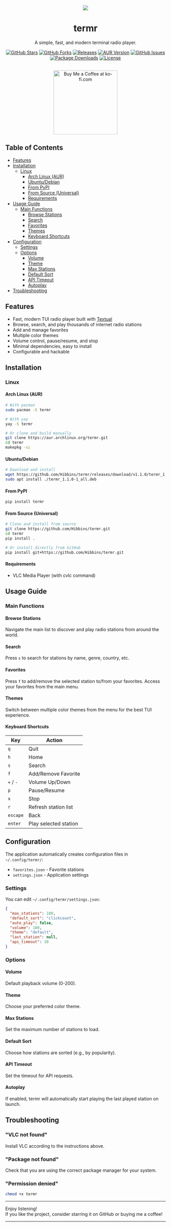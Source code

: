 <div align="center">
  <img src="https://github.com/Hibbins/termr/raw/main/assets/termr_github_banner.png" />
  <br />
  <h1 align="center">termr</h1>
  <p align="center">A simple, fast, and modern terminal radio player.</p>
  <p>
    <a href="https://github.com/Hibbins/termr/stargazers" target="_blank"><img src="https://img.shields.io/github/stars/Hibbins/termr.svg" alt="GitHub Stars"/></a>
    <a href="https://github.com/Hibbins/termr/forks" target="_blank"><img src="https://img.shields.io/github/forks/Hibbins/termr.svg" alt="GitHub Forks"/></a>
    <a href="https://github.com/Hibbins/termr/releases" target="_blank"><img src="https://img.shields.io/github/release/Hibbins/termr.svg" alt="Releases"/></a>
    <a href="https://aur.archlinux.org/packages/termr" target="_blank"><img src="https://img.shields.io/aur/version/termr" alt="AUR Version"/></a>
    <a href="https://github.com/Hibbins/termr/issues" target="_blank"><img src="https://img.shields.io/github/issues/Hibbins/termr.svg" alt="GitHub Issues"/></a>
    <a href="https://github.com/Hibbins/termr/releases" target="_blank"><img src="https://img.shields.io/github/downloads/Hibbins/termr/total.svg" alt="Package Downloads"/></a>
    <a href="https://github.com/Hibbins/termr/blob/master/LICENSE" target="_blank"><img src="https://img.shields.io/github/license/Hibbins/termr.svg" alt="License"/></a>
  </p>
</div>
<br />
<div align="center">
  <a href="https://ko-fi.com/M4M615Y5RB" target="_blank"><img width="200" src="https://github.com/user-attachments/assets/91dc5e85-3b94-4424-920c-497b32fc30a4" alt='Buy Me a Coffee at ko-fi.com' /></a>
</div>

## Table of Contents

- [Features](#features)
- [Installation](#installation)
  - [Linux](#linux)
    - [Arch Linux (AUR)](#arch-linux-aur)
    - [Ubuntu/Debian](#ubuntudebian)
    - [From PyPI](#from-pypi)
    - [From Source (Universal)](#from-source-universal)
    - [Requirements](#requirements)
- [Usage Guide](#usage-guide)
  - [Main Functions](#main-functions)
    - [Browse Stations](#browse-stations)
    - [Search](#search)
    - [Favorites](#favorites)
    - [Themes](#themes)
    - [Keyboard Shortcuts](#keyboard-shortcuts)
- [Configuration](#configuration)
  - [Settings](#settings)
  - [Options](#options)
    - [Volume](#volume)
    - [Theme](#theme)
    - [Max Stations](#max-stations)
    - [Default Sort](#default-sort)
    - [API Timeout](#api-timeout)
    - [Autoplay](#autoplay)
- [Troubleshooting](#troubleshooting)

## Features

- Fast, modern TUI radio player built with [Textual](https://github.com/Textualize/textual)
- Browse, search, and play thousands of internet radio stations
- Add and manage favorites
- Multiple color themes
- Volume control, pause/resume, and stop
- Minimal dependencies, easy to install
- Configurable and hackable

## Installation

### Linux

#### Arch Linux (AUR)

```bash
# With pacman
sudo pacman -S termr

# With yay
yay -S termr

# Or clone and build manually
git clone https://aur.archlinux.org/termr.git
cd termr
makepkg -si
```

#### Ubuntu/Debian

```bash
# Download and install
wget https://github.com/Hibbins/termr/releases/download/v1.1.0/termr_1.1.0-1_all.deb
sudo apt install ./termr_1.1.0-1_all.deb
```

#### From PyPI

```bash
pip install termr
```

#### From Source (Universal)

```bash
# Clone and install from source
git clone https://github.com/Hibbins/termr.git
cd termr
pip install .

# Or install directly from GitHub
pip install git+https://github.com/Hibbins/termr.git
```

#### Requirements
- VLC Media Player (with cvlc command)

## Usage Guide

### Main Functions

#### Browse Stations
Navigate the main list to discover and play radio stations from around the world.

#### Search
Press `s` to search for stations by name, genre, country, etc.

#### Favorites
Press `f` to add/remove the selected station to/from your favorites. Access your favorites from the main menu.

#### Themes
Switch between multiple color themes from the menu for the best TUI experience.

#### Keyboard Shortcuts

| Key         | Action                       |
|-------------|------------------------------|
| `q`         | Quit                         |
| `h`         | Home                         |
| `s`         | Search                       |
| `f`         | Add/Remove Favorite          |
| `+` / `-`   | Volume Up/Down               |
| `p`         | Pause/Resume                 |
| `x`         | Stop                         |
| `r`         | Refresh station list         |
| `escape`    | Back                         |
| `enter`     | Play selected station        |

## Configuration

The application automatically creates configuration files in `~/.config/termr/`:

- `favorites.json` - Favorite stations
- `settings.json` - Application settings

### Settings

You can edit `~/.config/termr/settings.json`:

```json
{
  "max_stations": 100,
  "default_sort": "clickcount",
  "auto_play": false,
  "volume": 100,
  "theme": "default",
  "last_station": null,
  "api_timeout": 10
}
```

### Options

#### Volume
Default playback volume (0-200).

#### Theme
Choose your preferred color theme.

#### Max Stations
Set the maximum number of stations to load.

#### Default Sort
Choose how stations are sorted (e.g., by popularity).

#### API Timeout
Set the timeout for API requests.

#### Autoplay
If enabled, termr will automatically start playing the last played station on launch.

## Troubleshooting

### "VLC not found"
Install VLC according to the instructions above.

### "Package not found"
Check that you are using the correct package manager for your system.

### "Permission denied"
```bash
chmod +x termr
```

---

Enjoy listening!  
If you like the project, consider starring it on GitHub or buying me a coffee!

---
